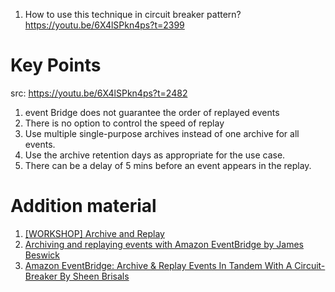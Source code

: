 
1. How to use this technique in circuit breaker pattern?
https://youtu.be/6X4lSPkn4ps?t=2399

# Key Points
src: https://youtu.be/6X4lSPkn4ps?t=2482
1. event Bridge does not guarantee the order of replayed events
1. There is no option to control the speed of replay
1. Use multiple single-purpose archives instead of one archive for all events.
1. Use the archive retention days as appropriate for the use case.
1. There can be a delay of 5 mins before an event appears in the replay.

# Addition material

1. [[WORKSHOP] Archive and Replay](https://catalog.us-east-1.prod.workshops.aws/workshops/63320e83-6abc-493d-83d8-f822584fb3cb/en-US/eventbridge/archive-replay/replay)
2. [Archiving and replaying events with Amazon EventBridge by James Beswick](https://aws.amazon.com/blogs/compute/archiving-and-replaying-events-with-amazon-eventbridge/)
3. [Amazon EventBridge: Archive & Replay Events In Tandem With A Circuit-Breaker By Sheen Brisals](https://sbrisals.medium.com/amazon-eventbridge-archive-replay-events-in-tandem-with-a-circuit-breaker-c049a4c6857f)